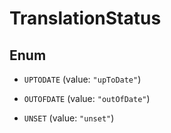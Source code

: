 

# TranslationStatus

## Enum


* `UPTODATE` (value: `"upToDate"`)

* `OUTOFDATE` (value: `"outOfDate"`)

* `UNSET` (value: `"unset"`)



